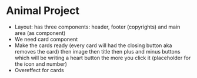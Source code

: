 # Animal Project

- Layout: has three components: header, footer (copyrights) and main area (as component)
- We need card component
- Make the cards ready (every card will had the closing button aka removes the card) then image then title then plus and minus buttons which will be writing a heart button the more you click it (placeholder for the icon and number)
- Overeffect for cards